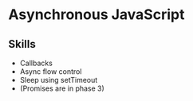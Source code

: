 # Asynchronous JavaScript

## Skills

- Callbacks
- Async flow control
- Sleep using setTimeout
- (Promises are in phase 3)
